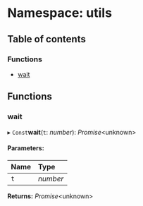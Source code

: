 # Namespace: utils

## Table of contents

### Functions

- [wait](utils.md#wait)

## Functions

### wait

▸ `Const`**wait**(`t`: *number*): *Promise*<unknown\>

#### Parameters:

Name | Type |
:------ | :------ |
`t` | *number* |

**Returns:** *Promise*<unknown\>
